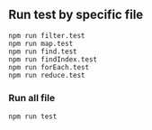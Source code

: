 ## Run test by specific file
```
npm run filter.test
npm run map.test
npm run find.test
npm run findIndex.test
npm run forEach.test
npm run reduce.test
```


### Run all file
```
npm run test
```
